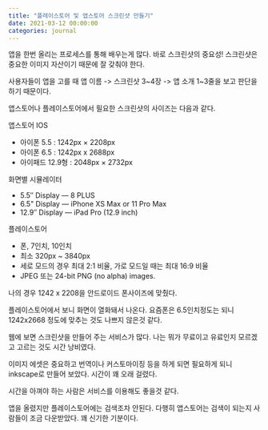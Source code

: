 ```yaml
---
title: "플레이스토어 및 앱스토어 스크린샷 만들기"
date: 2021-03-12 00:00:00
categories: journal
---
```


앱을 한번 올리는 프로세스를 통해 배우는게 많다. 바로 스크린샷의 중요성! 스크린샷은 중요한 이미지 자산이기 때문에 잘 갖춰야 한다.

사용자들이 앱을 고를 때 앱 이름 -> 스크린샷 3~4장 -> 앱 소개 1~3줄을 보고 판단을 하기 때문이다.

앱스토어나 플레이스토어에서 필요한 스크린샷의 사이즈는 다음과 같다.

앱스토어 IOS

- 아이폰 5.5 : 1242px × 2208px
- 아이폰 6.5 : 1242px x 2688px
- 아이패드 12.9형 : 2048px × 2732px

화면별 시뮬레이터

- 5.5″ Display — 8 PLUS
- 6.5" Display — iPhone XS Max or 11 Pro Max
- 12.9″ Display — iPad Pro (12.9 inch)

플레이스토어

- 폰, 7인치, 10인치
- 최소 320px ~ 3840px
- 세로 모드의 경우 최대 2:1 비율, 가로 모드일 때는 최대 16:9 비율
- JPEG 또는 24-bit PNG (no alpha) images.

나의 경우 1242 x 2208을 안드로이드 폰사이즈에 맞췄다.

플레이스토어에서 보니 화면이 열화돼서 나온다. 요즘폰은 6.5인치정도는 되니 1242x2668 정도에 맞추는 것도 나쁘지 않은것 같다.

웹에 보면 스크린샷을 만들어 주는 서비스가 많다. 나는 뭐가 무료이고 유료인지 모르겠고 고르는 것도 시간 낭비였다.

이미지 에셋은 중요하고 번역이나 커스토마이징 등을 하게 되면 필요하게 되니 inkscape로 만들어 보았다. 시간이 꽤 오래 걸렸다.

시간을 아껴야 하는 사람은 서비스를 이용해도 좋을것 같다.

앱을 올렸지만 플레이스토어에는 검색조차 안된다. 다행히 앱스토어는 검색이 되는지 사람들이 조금 다운받았다. 꽤 신기한 기분이다.
